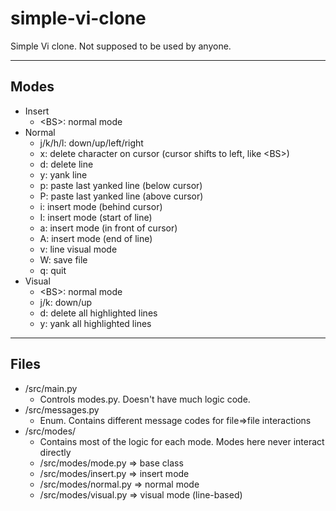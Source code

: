 # simple-vi-clone
Simple Vi clone. Not supposed to be used by anyone.

---

## Modes
- Insert
    - \<BS\>: normal mode
- Normal
    - j/k/h/l: down/up/left/right
    - x: delete character on cursor (cursor shifts to left, like \<BS\>)
    - d: delete line
    - y: yank line
    - p: paste last yanked line (below cursor)
    - P: paste last yanked line (above cursor)
    - i: insert mode (behind cursor)
    - I: insert mode (start of line)
    - a: insert mode (in front of cursor)
    - A: insert mode (end of line)
    - v: line visual mode
    - W: save file
    - q: quit
- Visual
    - \<BS\>: normal mode
    - j/k: down/up
    - d: delete all highlighted lines
    - y: yank all highlighted lines

---

## Files
- /src/main.py
    - Controls modes.py. Doesn't have much logic code.
- /src/messages.py
    - Enum. Contains different message codes for file=>file interactions
- /src/modes/
    - Contains most of the logic for each mode. Modes here never interact directly 
    - /src/modes/mode.py    => base class
    - /src/modes/insert.py  => insert mode
    - /src/modes/normal.py  => normal mode
    - /src/modes/visual.py  => visual mode (line-based)
